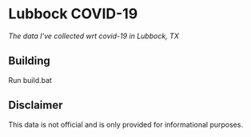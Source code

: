 # Lubbock COVID-19
_The data I've collected wrt covid-19 in Lubbock, TX_

## Building
Run build.bat

## Disclaimer
This data is not official and is only provided for informational purposes.